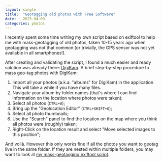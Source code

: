 ```yaml
---
layout: single
title:  "Geotagging old photos with Free Software"
date:   2025-04-09
categories: photos
---
```


I recently spent some time writing my own script based on exiftool to help me with mass-geotagging of 
old photos, taken 10-15 years ago when geotagging was not that common
(or trivially, the GPS sensor was not yet available in all smartphones!).

After creating and validating the script, I found a much easier and ready solution was already there: [DigiKam](https://www.digikam.org/).
A brief step-by-step procedure to mass geo-tag photos with DigiKam:

1. Import all your photos (a.k.a. "albums" for DigiKam) in the application. This will take a while if you have many files.
2. Navigate your album by folder names (that's where I can find information on the location where photos were taken);
3. Select all photos (`CTRL+A`);
4. Bring up the "Geolocation Editor" (`CTRL+SHIFT+G`);
5. Select all photo thumbnails;
6. Use the "Search" panel to find the location on the map where you think all photos were (roughly) taken;
7. Right-Click on the location result and select "Move selected images to this position";

And voilà.
However this only works fine if all the photos you want to geotag live in the same folder.
If they are nested within multiple folders, you may want to look at [my mass-geotagging exiftool script](https://gist.github.com/f18m/5b54dd6f2838920762dc987671ac935e).

